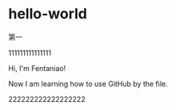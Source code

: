 # hello-world

第一

111111111111111

Hi, I'm Fentaniao!

Now I am learning how to use GitHub by the file.

222222222222222222